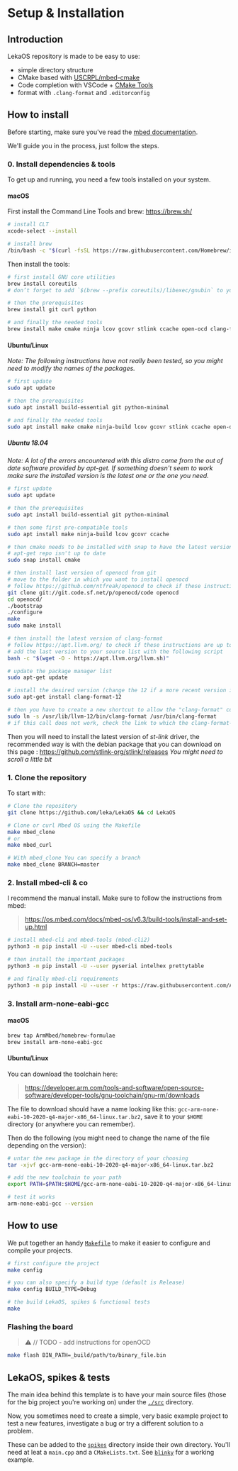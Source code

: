 # Setup & Installation

## Introduction

LekaOS repository is made to be easy to use:

- simple directory structure
- CMake based with [USCRPL/mbed-cmake](https://github.com/USCRPL/mbed-cmake/)
- Code completion with VSCode + [CMake Tools](https://marketplace.visualstudio.com/items?itemName=ms-vscode.cmake-tools)
- format with `.clang-format` and `.editorconfig`

## How to install

Before starting, make sure you've read the [mbed documentation](https://os.mbed.com/docs/mbed-os/v6.8/introduction/index.html).

We'll guide you in the process, just follow the steps.

### 0. Install dependencies & tools

To get up and running, you need a few tools installed on your system.

#### macOS

First install the Command Line Tools and brew: <https://brew.sh/>

```bash
# install CLT
xcode-select --install

# install brew
/bin/bash -c "$(curl -fsSL https://raw.githubusercontent.com/Homebrew/install/HEAD/install.sh)"
```

Then install the tools:

```bash
# first install GNU core utilities
brew install coreutils
# don’t forget to add `$(brew --prefix coreutils)/libexec/gnubin` to your `$PATH`

# then the prerequisites
brew install git curl python

# and finally the needed tools
brew install make cmake ninja lcov gcovr stlink ccache open-ocd clang-format
```

#### Ubuntu/Linux

*Note: The following instructions have not really been tested, so you might need to modify the names of the packages.*

```bash
# first update
sudo apt update

# then the prerequisites
sudo apt install build-essential git python-minimal

# and finally the needed tools
sudo apt install make cmake ninja-build lcov gcovr stlink ccache open-ocd
```

##### Ubuntu 18.04
*Note: A lot of the errors encountered with this distro come from the out of date software provided by apt-get. If something doesn't seem to work make sure the installed version is the latest one or the one you need.*
```bash
# first update
sudo apt update

# then the prerequisites
sudo apt install build-essential git python-minimal

# then some first pre-compatible tools
sudo apt install make ninja-build lcov gcovr ccache

# then cmake needs to be installed with snap to have the latest version
# apt-get repo isn't up to date
sudo snap install cmake

# then install last version of openocd from git
# move to the folder in which you want to install openocd
# follow https://github.com/ntfreak/openocd to check if these instructions are up to date
git clone git://git.code.sf.net/p/openocd/code openocd
cd openocd/
./bootstrap
./configure
make
sudo make install

# then install the latest version of clang-format
# follow https://apt.llvm.org/ to check if these instructions are up to date
# add the last version to your source list with the following script
bash -c "$(wget -O - https://apt.llvm.org/llvm.sh)"

# update the package manager list
sudo apt-get update

# install the desired version (change the 12 if a more recent version is needed)
sudo apt-get install clang-format-12

# then you have to create a new shortcut to allow the "clang-format" command to call clang-format-12
sudo ln -s /usr/lib/llvm-12/bin/clang-format /usr/bin/clang-format
# if this call does not work, check the link to which the clang-format-12 shortcut in /usr/bin/clang-format-12 sends to
```
Then you will need to install the latest version of _st-link_ driver, the recommended way is with the debian package that you can download on this page :
https://github.com/stlink-org/stlink/releases
*You might need to scroll a little bit*

### 1. Clone the repository

To start with:

```bash
# Clone the repository
git clone https://github.com/leka/LekaOS && cd LekaOS

# Clone or curl Mbed OS using the Makefile
make mbed_clone
# or
make mbed_curl

# With mbed_clone You can specify a branch
make mbed_clone BRANCH=master
```

### 2. Install mbed-cli & co

I recommend the manual install. Make sure to follow the instructions from mbed:

> <https://os.mbed.com/docs/mbed-os/v6.3/build-tools/install-and-set-up.html>

```bash
# install mbed-cli and mbed-tools (mbed-cli2)
python3 -m pip install -U --user mbed-cli mbed-tools

# then install the important packages
python3 -m pip install -U --user pyserial intelhex prettytable

# and finally mbed-cli requirements
python3 -m pip install -U --user -r https://raw.githubusercontent.com/ARMmbed/mbed-os/master/requirements.txt
```

### 3. Install arm-none-eabi-gcc

#### macOS

```bash
brew tap ArmMbed/homebrew-formulae
brew install arm-none-eabi-gcc
```

#### Ubuntu/Linux

You can download the toolchain here:

> <https://developer.arm.com/tools-and-software/open-source-software/developer-tools/gnu-toolchain/gnu-rm/downloads>

The file to download should have a name looking like this: `gcc-arm-none-eabi-10-2020-q4-major-x86_64-linux.tar.bz2`, save it to your `$HOME` directory (or anywhere you can remember).

Then do the following (you might need to change the name of the file depending on the version):

```bash
# untar the new package in the directory of your choosing
tar -xjvf gcc-arm-none-eabi-10-2020-q4-major-x86_64-linux.tar.bz2

# add the new toolchain to your path
export PATH=$PATH:$HOME/gcc-arm-none-eabi-10-2020-q4-major-x86_64-linux/bin/

# test it works
arm-none-eabi-gcc --version
```

## How to use

We put together an handy [`Makefile`](./Makefile) to make it easier to configure and compile your projects.

```bash
# first configure the project
make config

# you can also specify a build type (default is Release)
make config BUILD_TYPE=Debug

# the build LekaOS, spikes & functional tests
make
```

### Flashing the board

> ⚠️ // TODO - add instructions for openOCD

```bash
make flash BIN_PATH=_build/path/to/binary_file.bin
```

## LekaOS, spikes & tests

The main idea behind this template is to have your main source files (those for the big project you're working on) under the [`./src`](./src) directory.

Now, you sometimes need to create a simple, very basic example project to test a new features, investigate a bug or try a different solution to a problem.

These can be added to the [`spikes`](./spikes) directory inside their own directory. You'll need at leat a `main.cpp` and a `CMakeLists.txt`. See [`blinky`](./spikes/blinky) for a working example.
